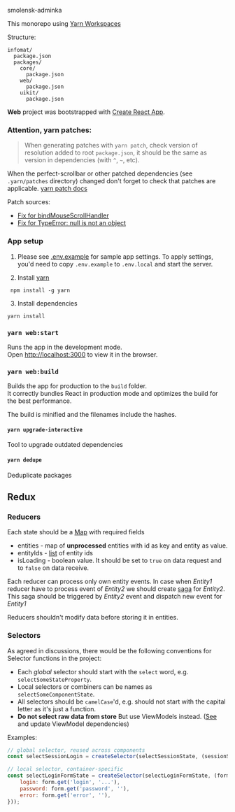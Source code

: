 smolensk-adminka

This monorepo using [Yarn Workspaces](https://yarnpkg.com/features/workspaces)

Structure:

```
infomat/
  package.json
  packages/
    core/
      package.json
    web/
      package.json
	uikit/
      package.json
```

**Web** project was bootstrapped with [Create React App](https://github.com/facebook/create-react-app).

### Attention, yarn patches:

> When generating patches with `yarn patch`, check version of resolution added to root `package.json`, it should be the same as version in dependencies (with `^`, `~`, etc).

When the perfect-scrollbar or other patched dependencies (see `.yarn/patches` directory) changed don't forget to check that patches are applicable.
[yarn patch docs](https://yarnpkg.com/cli/patch)

Patch sources:

- [Fix for bindMouseScrollHandler](https://github.com/mdbootstrap/perfect-scrollbar/pull/969)
- [Fix for TypeError: null is not an object](https://github.com/mdbootstrap/perfect-scrollbar/issues/827)

### App setup

1. Please see [.env.example](packages/web/.env.example) for sample app settings. To apply settings, you'd need to copy `.env.example` to `.env.local`
   and start the server.

2. Install [yarn](https://yarnpkg.com/getting-started/install)

```
 npm install -g yarn
```

3. Install dependencies

```
yarn install
```

### `yarn web:start`

Runs the app in the development mode.<br />
Open [http://localhost:3000](http://localhost:3000) to view it in the browser.

### `yarn web:build`

Builds the app for production to the `build` folder.<br />
It correctly bundles React in production mode and optimizes the build for the best performance.

The build is minified and the filenames include the hashes.<br />

#### `yarn upgrade-interactive`

Tool to upgrade outdated dependencies

#### `yarn dedupe`

Deduplicate packages

## Redux

### Reducers

Each state should be a [Map](https://immutable-js.github.io/immutable-js/docs/#/Map) with required fields

- entities - map of **unprocessed** entities with id as key and entity as value.
- entityIds - [list](https://immutable-js.github.io/immutable-js/docs/#/List) of entity ids
- isLoading - boolean value. It should be set to `true` on data request and to `false` on data receive.

Each reducer can process only own entity events.
In case when _Entity1_ reducer have to process event of _Entity2_ we should create [saga](https://redux-saga.js.org/)
for _Entity2_. This saga should be triggered by _Entity2_ event and dispatch new event for _Entity1_

Reducers shouldn't modify data before storing it in entities.

### Selectors

As agreed in discussions, there would be the following conventions for Selector functions in the project:

- Each _global_ selector should start with the `select` word, e.g. `selectSomeStateProperty`.
- Local selectors or combiners can be names as `selectSomeComponentState`.
- All selectors should be `camelCase`'d, e.g. should not start with the capital letter as it's just a function.
- **Do not select raw data from store** But use ViewModels instead.
  ([See](https://docs.google.com/drawings/d/1RgxKCAq5GJtEXciM8Fo6AcUwXo8pDHd-gRBnWIL9JHo/edit?usp=sharing) and update ViewModel dependencies)

Examples:

```javascript
// global selector, reused across components
const selectSessionLogin = createSelector(selectSessionState, (sessionState) => sessionState.get('login', '...'));

// local selector, container-specific
const selectLoginFormState = createSelector(selectLoginFormState, (form) => ({
	login: form.get('login', '...'),
	password: form.get('password', ''),
	error: form.get('error', ''),
}));
```
